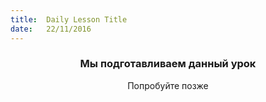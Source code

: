 ```yaml
---
title:  Daily Lesson Title
date:   22/11/2016
---
```


### <center>Мы подготавливаем данный урок</center> 

 <center>Попробуйте позже</center>